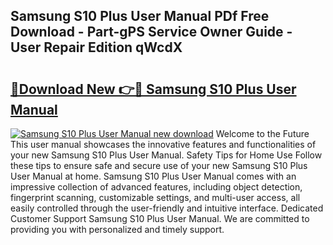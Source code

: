 ## Samsung S10 Plus User Manual PDf Free Download - Part-gPS Service Owner Guide - User Repair Edition qWcdX

# <h2><a href="http://cf23670.oget.top/?id=Samsung+S10+Plus+User+Manual">🔗Download New 👉🔴 Samsung S10 Plus User Manual</a></h2>

[![Samsung S10 Plus User Manual new download](https://i.imgur.com/5g1atiW.png)](http://cf23670.oget.top/?id=Samsung+S10+Plus+User+Manual)
Welcome to the Future This user manual showcases the innovative features and functionalities of your new Samsung S10 Plus User Manual. Safety Tips for Home Use Follow these tips to ensure safe and secure use of your new Samsung S10 Plus User Manual at home. Samsung S10 Plus User Manual comes with an impressive collection of advanced features, including object detection, fingerprint scanning, customizable settings, and multi-user access, all easily controlled through the user-friendly and intuitive interface. Dedicated Customer Support Samsung S10 Plus User Manual. We are committed to providing you with personalized and timely support.
